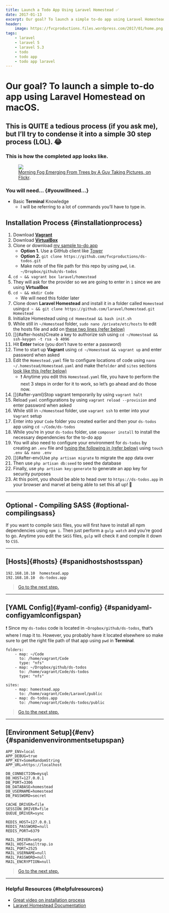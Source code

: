 ```yaml
---
title: Launch a Todo App Using Laravel Homestead ✅️
date: 2017-01-13
excerpt: Our goal? To launch a simple to-do app using Laravel Homestead on macOS.
header:
    image: https://fvcproductions.files.wordpress.com/2017/01/home.png
tags:
    - laravel
    - laravel 5
    - laravel 5.3
    - todo
    - todo app
    - todo app laravel
---
```


# Our goal? To launch a simple to-do app using Laravel Homestead on macOS.

## This is **QUITE a tedious process** (if you ask me), but I’ll try to condense it into a simple 30 step process (LOL). 😂

### This is how the completed app looks like.

<figure>
	<a href="https://farm9.staticflickr.com/8426/7758832526_cc8f681e48_b.jpg" class="image-popup hoverZoomLink"><img src="https://farm9.staticflickr.com/8426/7758832526_cc8f681e48_c.jpg"></a>
	<figcaption><a href="https://www.flickr.com/photos/80901381@N04/7758832526/" title="Morning Fog Emerging From Trees by A Guy Taking Pictures, on Flickr">Morning Fog Emerging From Trees by A Guy Taking Pictures, on Flickr</a>.</figcaption>
</figure>

### You will need… {#youwillneed...}

-   Basic **Terminal** Knowledge
    -   I will be referring to a lot of commands you’ll have to type in.

Installation Process {#installationprocess}
--------------------

1. Download [**Vagrant**](https://www.vagrantup.com/)
2. Download [**VirtualBox**](https://www.virtualbox.org/wiki/Downloads)
3. Clone or download [my sample to-do
    app](https://github.com/fvcproductions/ds-todos)
    -   **Option 1.** Use a GitHub client like
        [Tower](https://git-tower.com)
    -   **Option 2.**
        `git clone https://github.com/fvcproductions/ds-todos.git`
    -   Make note of the file path for this repo by using `pwd`, i.e.
        `~/Dropbox/github/ds-todos`
4.  `cd ~ && vagrant box laravel/homestead`
5.  They will ask for the provider so we are going to enter in `1` since
    we are using **VirtualBox**
6.  `cd ~ && mkdir Code`
    -   We will need this folder later
7.  Clone down **Laravel Homestead** and install it in a folder called
    `Homestead`
    using`cd ~ && git clone https://github.com/laravel/homestead.git Homestead`
8.  Initialize Homestead using `cd Homestead && bash init.sh`
9.  While still in `~/Homestead` folder, `sudo nano /private/etc/hosts`
    to edit the hosts file and add on [these two lines (refer
    below)](#hosts)
10. []{#after-hosts}Create a key to authorize ssh using
    `cd ~/Homestead && ssh-keygen -t rsa -b 4096`
11. Hit **Enter** twice (you don’t have to enter a password)
12. Time to start up **Vagrant** using `cd ~/Homestead && vagrant up`
    and enter password when asked
13. Edit the `Homestead.yaml` file to configure locations of code using
    `nano ~/.homestead/Homestead.yaml` and make the`folder` and `sites`
    sections [look like this (refer below)](#yaml-config)
    -   ❗ Anytime you edit this `Homestead.yaml` file, you have to
        perform the next 3 steps in order for it to work, so let’s go
        ahead and do those now.
14. []{#after-yaml}Stop vagrant temporarily by using `vagrant halt`
15. Reload `yaml` configurations by using `vagrant reload --provision`
    and enter password when asked
16. While still in `~/Homestead` folder, use `vagrant ssh` to enter into
    your `Vagrant` setup
17. Enter into your `Code` folder you created earlier and then your
    `ds-todos` app using `cd ~/Code/ds-todos`
18. While you’re in your `ds-todos` folder, use `composer install` to
    install the necessary dependencies for the to-do app
19. You will also need to configure your environment for `ds-todos` by
    creating an `.env` file and [typing the following in (refer
    below)](#env) using `touch .env && nano .env`
20. []{#after-env}Use `php artisan migrate` to migrate the app data over
21. Then use `php artisan db:seed` to seed the database
22. Finally, use `php artisan key:generate` to generate an app key for
    security purposes
23. At this point, you should be able to head over to
    `https://ds-todos.app` in your browser and marvel at being able to
    set this all up! 🎉

------------------------------------------------------------------------

Optional - Compiling SASS {#optional-compilingsass}
-------------------------

If you want to compile `SASS` files, you will first have to install all
npm dependencies using `npm i`. Then just perform a `gulp watch` and
you’re good to go. Anytime you edit the `SASS` files, `gulp` will check
it and compile it down to `CSS`.

------------------------------------------------------------------------

[Hosts]{#hosts} {#spanidhostshostsspan}
---------------

    192.168.10.10  homestead.app
    192.168.10.10  ds-todos.app

> [Go to the next step.](#after-hosts)

------------------------------------------------------------------------

[YAML Config]{#yaml-config} {#spanidyaml-configyamlconfigspan}
---------------------------

❗ Since my `ds-todos` code is located in `~Dropbox/github/ds-todos`,
that’s where I map it to. However, you probably have it located
elsewhere so make sure to get the right file path of that app using
`pwd` in **Terminal**.

    folders:
        - map: ~/Code
          to: /home/vagrant/Code
          type: "nfs"
        - map: ~/Dropbox/github/ds-todos
          to: /home/vagrant/Code/ds-todos
          type: "nfs"

    sites:
        - map: homestead.app
          to: /home/vagrant/Code/Laravel/public
        - map: ds-todos.app
          to: /home/vagrant/Code/ds-todos/public

> [Go to the next step.](#after-yaml)

------------------------------------------------------------------------

[Environment Setup]{#env} {#spanidenvenvironmentsetupspan}
-------------------------

    APP_ENV=local
    APP_DEBUG=true
    APP_KEY=SomeRandomString
    APP_URL=https://localhost

    DB_CONNECTION=mysql
    DB_HOST=127.0.0.1
    DB_PORT=3306
    DB_DATABASE=homestead
    DB_USERNAME=homestead
    DB_PASSWORD=secret

    CACHE_DRIVER=file
    SESSION_DRIVER=file
    QUEUE_DRIVER=sync

    REDIS_HOST=127.0.0.1
    REDIS_PASSWORD=null
    REDIS_PORT=6379

    MAIL_DRIVER=smtp
    MAIL_HOST=mailtrap.io
    MAIL_PORT=2525
    MAIL_USERNAME=null
    MAIL_PASSWORD=null
    MAIL_ENCRYPTION=null

> [Go to the next step.](#after-env)

------------------------------------------------------------------------

### Helpful Resources {#helpfulresources}

- [Great video on installation process](https://vimeo.com/164946495)
- [Laravel Homestead
    Documentation](https://laravel.com/docs/5.3/homestead)
